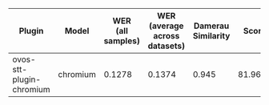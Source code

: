 |Plugin|Model|WER<br>(all samples)| WER<br>(average across datasets) | Damerau Similarity | Score |
|-----|-----|--------------------|----------------------------------|--------------------|-------|
| ovos-stt-plugin-chromium | chromium | 0.1278 | 0.1374 | 0.945 | 81.9634 |